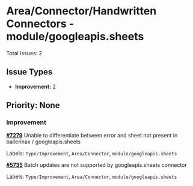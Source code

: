 # Area/Connector/Handwritten Connectors - module/googleapis.sheets

Total Issues: 2

## Issue Types

- **Improvement:** 2

## Priority: None

### Improvement

**[#7279](https://github.com/ballerina-platform/ballerina-library/issues/7279)** Unable to differentiate between error and sheet not present in ballerinax / googleapis.sheets

Labels: `Type/Improvement`, `Area/Connector`, `module/googleapis.sheets`

**[#5735](https://github.com/ballerina-platform/ballerina-library/issues/5735)** Batch updates are not supported by googleapis.sheets connector

Labels: `Type/Improvement`, `Area/Connector`, `module/googleapis.sheets`

